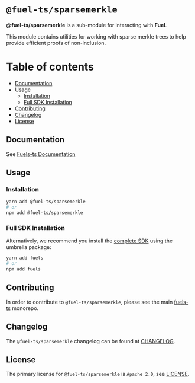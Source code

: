 # `@fuel-ts/sparsemerkle`

**@fuel-ts/sparsemerkle** is a sub-module for interacting with **Fuel**.

This module contains utilities for working with sparse merkle trees to help provide efficient proofs of non-inclusion.

# Table of contents

- [Documentation](#documentation)
- [Usage](#usage)
  - [Installation](#installation)
  - [Full SDK Installation](#full-sdk-installation)
- [Contributing](#contributing)
- [Changelog](#changelog)
- [License](#license)

## Documentation

<!-- TODO: Replace this link with specific docs for this package if and when we re-introduce a API reference section to our docs -->

See [Fuels-ts Documentation](https://fuellabs.github.io/fuels-ts/)

## Usage

### Installation

```sh
yarn add @fuel-ts/sparsemerkle
# or
npm add @fuel-ts/sparsemerkle
```

### Full SDK Installation

Alternatively, we recommend you install the [complete SDK](https://github.com/FuelLabs/fuels-ts) using the umbrella package:

```sh
yarn add fuels
# or
npm add fuels
```

## Contributing

In order to contribute to `@fuel-ts/sparsemerkle`, please see the main [fuels-ts](https://github.com/FuelLabs/fuels-ts) monorepo.

## Changelog

The `@fuel-ts/sparsemerkle` changelog can be found at [CHANGELOG](./CHANGELOG.md).

## License

The primary license for `@fuel-ts/sparsemerkle` is `Apache 2.0`, see [LICENSE](./LICENSE).
